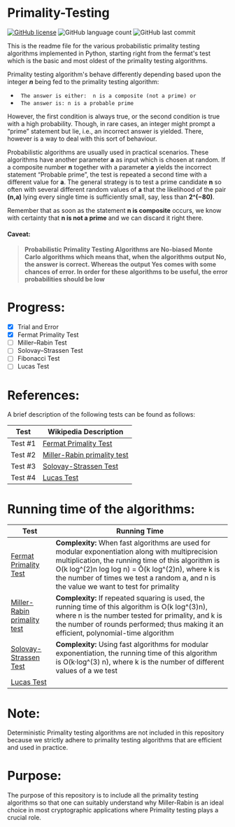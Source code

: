 # Primality-Testing

[![GitHub license](https://img.shields.io/github/license/aaqibb13/Primality-Testing)](https://github.com/aaqibb13/Primality-Testing/blob/master/LICENSE)  ![GitHub language count](https://img.shields.io/github/languages/count/aaqibb13/Primality-Testing?color=brightgreen) ![GitHub last commit](https://img.shields.io/github/last-commit/aaqibb13/Primality-Testing)

This is the readme file for the various probabilistic primality testing algorithms implemented in Python, starting right from the fermat's test which is the basic and most oldest of the primality testing algorithms.

Primality testing algorithm's behave differently depending based upon the integer ***n*** being fed to the primality testing algorithm:
* ` The answer is either:  n is a composite (not a prime) or`
* ` The answer is: n is a probable prime`

However, the first condition is always true, or the second condition is true with a high probability. Though, in rare cases, an integer might prompt a “prime” statement but lie, i.e., an incorrect answer is yielded. There, however is a way to deal with this sort of behaviour.

Probabilistic algorithms are usually used in practical scenarios. These algorithms have another parameter **a** as input which is chosen at random. 
If a composite number **n** together with a parameter **a** yields the incorrect statement “Probable prime”, the test is repeated a second time with a different value for **a**. 
The general strategy is to test a prime candidate **n** so often with several different random values of **a** that the likelihood of the pair **(n,a)** lying every single time is sufficiently small, say, less than **2^(−80)**.

Remember that as soon as the statement **n is composite** occurs, we know with certainty that **n is not a prime** and we can discard it right there.

#### Caveat:

> **Probabilistic Primality Testing Algorithms are No-biased Monte Carlo algorithms which means that, when the algorithms output No, the answer is correct. Whereas the output Yes comes with some chances of error. In order for these algorithms to be useful, the error probabilities should be low** 

# Progress: 
- [x] Trial and Error 
- [x] Fermat Primality Test
- [ ] Miller–Rabin Test
- [ ] Solovay–Strassen Test
- [ ] Fibonacci Test
- [ ] Lucas Test

# References:
A brief description of the following tests can be found as follows:

| Test                  | Wikipedia Description                                                                            |
| --------------------- | ------------------------------------------------------------------------------------------------ |
| Test #1               | [Fermat Primality Test](https://en.wikipedia.org/wiki/Fermat_primality_test)                     |
| Test #2               | [Miller-Rabin primality test](https://en.wikipedia.org/wiki/Miller%E2%80%93Rabin_primality_test) |
| Test #3               | [Solovay-Strassen Test](https://en.wikipedia.org/wiki/Solovay%E2%80%93Strassen_primality_test)   |
| Test #4               | [Lucas Test](https://en.wikipedia.org/wiki/Lucas_primality_test)                                 |


# Running time of the algorithms:
| Test                  | Running Time                                                                                     |
| --------------------- | ------------------------------------------------------------------------------------------------ |
| [Fermat Primality Test](https://en.wikipedia.org/wiki/Fermat_primality_test)                     | **Complexity:** When fast algorithms are used for modular exponentiation along with multiprecision multiplication, the running time of this algorithm is O(k log^(2)n log log n) = Õ(k log^(2)n), where k is the number of times we test a random a, and n is the value we want to test for primality                       |
| [Miller-Rabin primality test](https://en.wikipedia.org/wiki/Miller%E2%80%93Rabin_primality_test) | **Complexity:** If repeated squaring is used, the running time of this algorithm is O(k log^(3)n), where n is the number tested for primality, and k is the number of rounds performed; thus making it an efficient, polynomial-time algorithm                       |
| [Solovay-Strassen Test](https://en.wikipedia.org/wiki/Solovay%E2%80%93Strassen_primality_test)   | **Complexity:** Using fast algorithms for modular exponentiation, the running time of this algorithm is O(k·log^(3) n), where k is the number of different values of a we test                      |
| [Lucas Test](https://en.wikipedia.org/wiki/Lucas_primality_test)                                 |                       |

# Note:
Deterministic Primality testing algorithms are not included in this repository because we strictly adhere to primality testing algorithms that are efficient and used in practice.

# Purpose:
The purpose of this repository is to include all the primality testing algorithms so that one can suitably understand why Miller-Rabin is an ideal choice in most cryptographic applications where Primality testing plays a crucial role.
